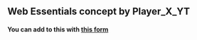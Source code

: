 ## Web Essentials concept by Player_X_YT
#### You can add to this with [this form](https://forms.gle/CUv5EsWZQvfnYGv87)
